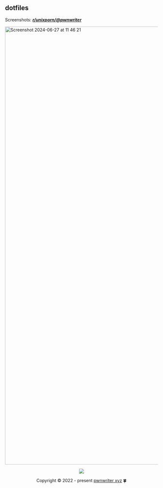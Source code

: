 ## dotfiles

Screenshots: [***r/unixporn/@pwnwriter***][porn]

<img width="1440" alt="Screenshot 2024-06-27 at 11 46 21" src="https://github.com/pwnwriter/nix/assets/90331517/d6db55ba-af8d-43d5-98b8-5d5b0d6cc34b">

<p align="center"><img src="https://raw.githubusercontent.com/catppuccin/catppuccin/main/assets/footers/gray0_ctp_on_line.svg?sanitize=true" /></p>
<p align="center">Copyright &copy; 2022 - present <a href="https://pwnwriter.xyz" target="_blank"> pwnwriter xyz<a> 🍀</a> 

[porn]: https://www.reddit.com/r/unixporn/search?q=author%3ANabeen0x01&sort=new&restrict_sr=on&t=all
